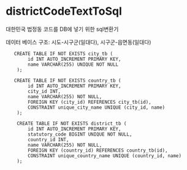 # districtCodeTextToSql
대한민국 법정동 코드를 DB에 넣기 위한 sql변환기




데이터 베이스 구조: 시도-시구군(일대다), 시구군-읍면동(일대다)

       CREATE TABLE IF NOT EXISTS city_tb (
            id INT AUTO_INCREMENT PRIMARY KEY,
            name VARCHAR(255) UNIQUE NOT NULL
        );
        
       CREATE TABLE IF NOT EXISTS country_tb (
            id INT AUTO_INCREMENT PRIMARY KEY,
            city_id INT,
            name VARCHAR(255) NOT NULL,
            FOREIGN KEY (city_id) REFERENCES city_tb(id),
            CONSTRAINT unique_city_name UNIQUE (city_id, name) 
        );
        
        CREATE TABLE IF NOT EXISTS district_tb (
            id INT AUTO_INCREMENT PRIMARY KEY,
            statutory_code BIGINT UNIQUE NOT NULL,
            country_id INT,
            name VARCHAR(255) NOT NULL,
            FOREIGN KEY (country_id) REFERENCES country_tb(id),
            CONSTRAINT unique_country_name UNIQUE (country_id, name)
        );
